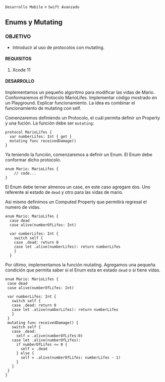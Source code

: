 
`Desarrollo Mobile` > `Swift Avanzado`

## Enums y Mutating

### OBJETIVO

-  Introducir al uso de protocolos con mutating.

#### REQUISITOS

1. Xcode 11

#### DESARROLLO

Implementamos un pequeño algoritmo para modificar las vidas de Mario. Conformaremos el Protocolo MarioLifes.
Implementar código mostrado en un Playground.
Explicar funcionamiento.
La idea es combinar el funcionamiento de mutating con self.

Comenzaremos definiendo un Protocolo, el cuál permita definir un Property y una fución. La función debe ser `mutating`:

```
protocol MarioLifes {
  var numberLifes: Int { get }
  mutating func receivedDamage()
}
```

Ya teniendo la función, comenzaremos  a definir un Enum.
El Enum debe conformar dicho protocolo.

```
enum Mario: MarioLifes {
	// code...
}
```

El Enum debe terner almenos un case, en este caso agregare dos. Uno referente al estado de `dead` y otro para las vidas de mario.

Asi mismo definimos un Computed Property que permitirá regresal el numero de vidas.

```
enum Mario: MarioLifes {
  case dead
  case alive(numberOfLifes: Int)
  
  var numberLifes: Int {
    switch self {
    case .dead: return 0
    case let .alive(numberLifes): return numberLifes
    }
  }
```
 
Por último, implementamos la función mutating. Agregamos una pequeña condición que permita saber si el Enum esta en estado `dead` o si tiene vidas.
 
 ```
 enum Mario: MarioLifes {
  case dead
  case alive(numberOfLifes: Int)
  
  var numberLifes: Int {
    switch self {
    case .dead: return 0
    case let .alive(numberLifes): return numberLifes
    }
  } 
  mutating func receivedDamage() {
    switch self {
    case .dead:
      self = .alive(numberOfLifes:0)
    case let .alive(numberOfLifes):
      if numberOfLifes <= 0 {
        self = .dead
      } else {
        self = .alive(numberOfLifes: numberLifes - 1)
      }
    }
  }
}
```
